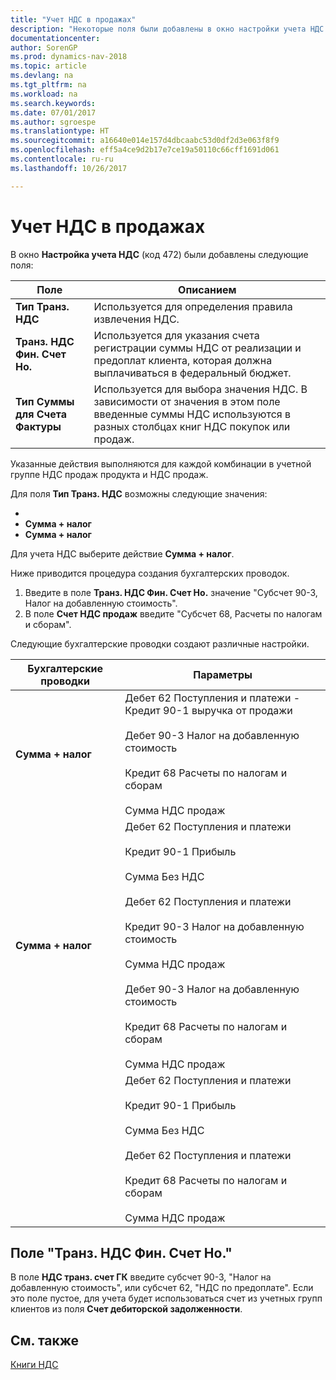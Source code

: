 ```yaml
---
title: "Учет НДС в продажах"
description: "Некоторые поля были добавлены в окно настройки учета НДС."
documentationcenter: 
author: SorenGP
ms.prod: dynamics-nav-2018
ms.topic: article
ms.devlang: na
ms.tgt_pltfrm: na
ms.workload: na
ms.search.keywords: 
ms.date: 07/01/2017
ms.author: sgroespe
ms.translationtype: HT
ms.sourcegitcommit: a16640e014e157d4dbcaabc53d0df2d3e063f8f9
ms.openlocfilehash: eff5a4ce9d2b17e7ce19a50110c66cff1691d061
ms.contentlocale: ru-ru
ms.lasthandoff: 10/26/2017

---
```

# <a name="posting-vat-on-sales"></a>Учет НДС в продажах
В окно **Настройка учета НДС** (код 472) были добавлены следующие поля:  

|Поле|Описанием|  
|-----------|-----------------|  
|**Тип Транз. НДС**|Используется для определения правила извлечения НДС.|  
|**Транз. НДС Фин. Счет Но.**|Используется для указания счета регистрации суммы НДС от реализации и предоплат клиента, которая должна выплачиваться в федеральный бюджет.|  
|**Тип Суммы для Счета Фактуры**|Используется для выбора значения НДС. В зависимости от значения в этом поле введенные суммы НДС используются в разных столбцах книг НДС покупок или продаж.|  

Указанные действия выполняются для каждой комбинации в учетной группе НДС продаж продукта и НДС продаж.  

Для поля **Тип Транз. НДС** возможны следующие значения:  

- **<Blank>**  
- **Сумма + налог**  
- **Сумма + налог**  

Для учета НДС выберите действие **Сумма + налог**.  

Ниже приводится процедура создания бухгалтерских проводок.  

1.  Введите в поле **Транз. НДС Фин. Счет Но.** значение "Субсчет 90-3, Налог на добавленную стоимость".  
2.  В поле **Счет НДС продаж** введите "Субсчет 68, Расчеты по налогам и сборам".

Следующие бухгалтерские проводки создают различные настройки.  

|Бухгалтерские проводки|Параметры|  
|------------------------|--------------|  
|**Сумма + налог**|Дебет 62 Поступления и платежи - Кредит 90-1 выручка от продажи<br /><br /> Дебет 90-3 Налог на добавленную стоимость<br /><br /> Кредит 68 Расчеты по налогам и сборам<br /><br /> Сумма НДС продаж|  
|**Сумма + налог**|Дебет 62 Поступления и платежи<br /><br /> Кредит 90-1 Прибыль<br /><br /> Сумма Без НДС<br /><br /> Дебет 62 Поступления и платежи<br /><br /> Кредит 90-3 Налог на добавленную стоимость<br /><br /> Сумма НДС продаж<br /><br /> Дебет 90-3 Налог на добавленную стоимость<br /><br /> Кредит 68 Расчеты по налогам и сборам<br /><br /> Сумма НДС продаж|  
|**<Blank>**|Дебет 62 Поступления и платежи<br /><br /> Кредит 90-1 Прибыль<br /><br /> Сумма Без НДС<br /><br /> Дебет 62 Поступления и платежи<br /><br /> Кредит 68 Расчеты по налогам и сборам<br /><br /> Сумма НДС продаж|  

## <a name="trans-vat-account-field"></a>Поле "Транз. НДС Фин. Счет Но."  
В поле **НДС транз. счет ГК** введите субсчет 90-3, "Налог на добавленную стоимость", или субсчет 62, "НДС по предоплате". Если это поле пустое, для учета будет использоваться счет из учетных групп клиентов из поля **Счет дебиторской задолженности**.  

## <a name="see-also"></a>См. также  
 [Книги НДС](vat-ledgers.md)

